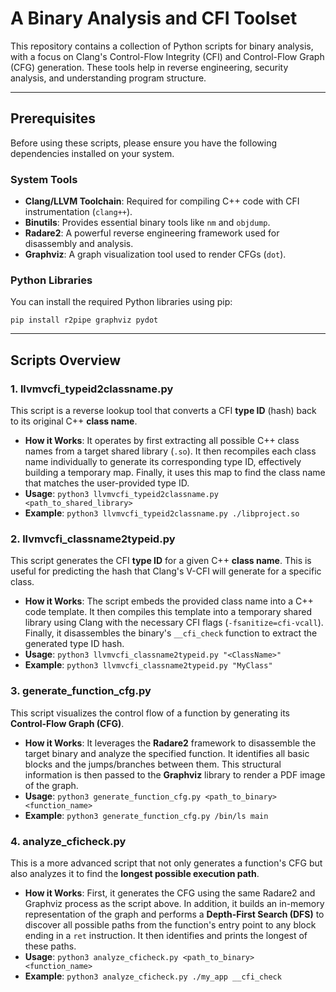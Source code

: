# A Binary Analysis and CFI Toolset

This repository contains a collection of Python scripts for binary analysis, with a focus on Clang's Control-Flow Integrity (CFI) and Control-Flow Graph (CFG) generation. These tools help in reverse engineering, security analysis, and understanding program structure.

------
## Prerequisites

Before using these scripts, please ensure you have the following dependencies installed on your system.

### System Tools


- **Clang/LLVM Toolchain**: Required for compiling C++ code with CFI instrumentation (`clang++`).
- **Binutils**: Provides essential binary tools like `nm` and `objdump`.
- **Radare2**: A powerful reverse engineering framework used for disassembly and analysis.
- **Graphviz**: A graph visualization tool used to render CFGs (`dot`).


### Python Libraries


You can install the required Python libraries using pip:

```
pip install r2pipe graphviz pydot
```

------



## Scripts Overview


### 1. llvmvcfi_typeid2classname.py

This script is a reverse lookup tool that converts a CFI **type ID** (hash) back to its original C++ **class name**.

- **How it Works**: It operates by first extracting all possible C++ class names from a target shared library (`.so`). It then recompiles each class name individually to generate its corresponding type ID, effectively building a temporary map. Finally, it uses this map to find the class name that matches the user-provided type ID.
- **Usage**: `python3 llvmvcfi_typeid2classname.py <path_to_shared_library>`
- **Example**: `python3 llvmvcfi_typeid2classname.py ./libproject.so`


### 2. llvmvcfi_classname2typeid.py

This script generates the CFI **type ID** for a given C++ **class name**. This is useful for predicting the hash that Clang's V-CFI will generate for a specific class.

- **How it Works**: The script embeds the provided class name into a C++ code template. It then compiles this template into a temporary shared library using Clang with the necessary CFI flags (`-fsanitize=cfi-vcall`). Finally, it disassembles the binary's `__cfi_check` function to extract the generated type ID hash.
- **Usage**: `python3 llvmvcfi_classname2typeid.py "<ClassName>"`
- **Example**: `python3 llvmvcfi_classname2typeid.py "MyClass"`


### 3. generate_function_cfg.py

This script visualizes the control flow of a function by generating its **Control-Flow Graph (CFG)**.

- **How it Works**: It leverages the **Radare2** framework to disassemble the target binary and analyze the specified function. It identifies all basic blocks and the jumps/branches between them. This structural information is then passed to the **Graphviz** library to render a PDF image of the graph.
- **Usage**: `python3 generate_function_cfg.py <path_to_binary> <function_name>`
- **Example**: `python3 generate_function_cfg.py /bin/ls main`


### 4. analyze_cficheck.py

This is a more advanced script that not only generates a function's CFG but also analyzes it to find the **longest possible execution path**.

- **How it Works**: First, it generates the CFG using the same Radare2 and Graphviz process as the script above. In addition, it builds an in-memory representation of the graph and performs a **Depth-First Search (DFS)** to discover all possible paths from the function's entry point to any block ending in a `ret` instruction. It then identifies and prints the longest of these paths.
- **Usage**: `python3 analyze_cficheck.py <path_to_binary> <function_name>`
- **Example**: `python3 analyze_cficheck.py ./my_app __cfi_check`